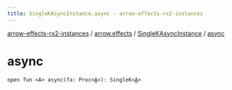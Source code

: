 ```yaml
---
title: SingleKAsyncInstance.async - arrow-effects-rx2-instances
---
```


[arrow-effects-rx2-instances](../../index.html) / [arrow.effects](../index.html) / [SingleKAsyncInstance](index.html) / [async](./async.html)

# async

`open fun <A> async(fa: Proc<`[`A`](async.html#A)`>): SingleK<`[`A`](async.html#A)`>`